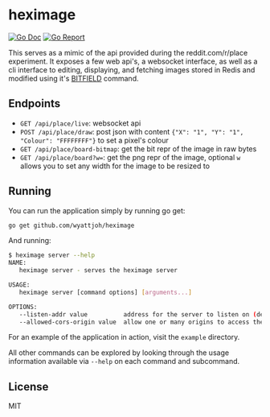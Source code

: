 # heximage

[![Go Doc](https://godoc.org/github.com/wyattjoh/heximage/lib?status.svg)](http://godoc.org/github.com/wyattjoh/heximage/lib)
[![Go Report](https://goreportcard.com/badge/github.com/wyattjoh/heximage)](https://goreportcard.com/report/github.com/wyattjoh/heximage)

This serves as a mimic of the api provided during the reddit.com/r/place
experiment. It exposes a few web api's, a websocket interface, as well as a cli
interface to editing, displaying, and fetching images stored in Redis and
modified using it's [BITFIELD](https://redis.io/commands/bitfield) command.

## Endpoints

- `GET /api/place/live`: websocket api
- `POST /api/place/draw`:  post json with content `{"X": "1", "Y": "1", "Colour": "FFFFFFFF"}` to set a pixel's colour
- `GET /api/place/board-bitmap`: get the bit repr of the image in raw bytes
- `GET /api/place/board?w=`: get the png repr of the image, optional `w` allows you to set any width for the image to be resized to

## Running

You can run the application simply by running go get:

```bash
go get github.com/wyattjoh/heximage
```

And running:

```bash
$ heximage server --help
NAME:
   heximage server - serves the heximage server

USAGE:
   heximage server [command options] [arguments...]

OPTIONS:
   --listen-addr value          address for the server to listen on (default: "127.0.0.1:8080")
   --allowed-cors-origin value  allow one or many origins to access the api
```

For an example of the application in action, visit the `example` directory.

All other commands can be explored by looking through the usage information
available via `--help` on each command and subcommand.

## License

MIT

